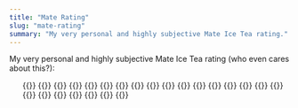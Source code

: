```yaml
---
title: "Mate Rating"
slug: "mate-rating"
summary: "My very personal and highly subjective Mate Ice Tea rating."
---
```


My very personal and highly subjective Mate Ice Tea rating (who even cares about this?):

<ul>
{{<mate name="Bionade Mate Limette" rating="1.5">}}
{{<mate name="Bionade Mate Pfirsich" rating="2">}}
{{<mate name="Bionade Mate Pur" rating="3">}}
{{<mate name="ChariTea Mate" rating="4">}}
{{<mate name="Club Mate" rating="5">}}
{{<mate name="Club Mate Granat" rating="3.5">}}
{{<mate name="Club Mate Ice-T Kraftstoff" rating="3.5">}}
{{<mate name="einskommafünfgrad Bio Eistee Mate-Pfirsich" rating="3.5">}}
{{<mate name="Flora Power Mate" rating="4.5">}}
{{<mate name="Fritz Mate" rating="1">}}
{{<mate name="LaMate" rating="3">}}
{{<mate name="LaMate Minze" rating="2">}}
{{<mate name="Mate Mate" rating="3.5">}}
{{<mate name="Mate Mate Pfirsich-Lemongrass" rating="2">}}
{{<mate name="Mate Mate Hanf" rating="1">}}
{{<mate name="Maya Mate" rating="3">}}
{{<mate name="Mio Mio Mate Banana" rating="4.5">}}
{{<mate name="Mio Mio Mate Pomegranate" rating="3.5">}}
{{<mate name="Mio Mio Mate Original" rating="3.5">}}
{{<mate name="Mio Mio Mate Zero" rating="2.5">}}
{{<mate name="Red Bull Organics Viva Mate" rating="3">}}
{{<mate name="Voelkel BioZisch Mate" rating="3.5">}}
{{<mate name="Voelkel BioZisch Mate Yuzu" rating="2.5">}}
{{<mate name="Voelkel Fairer Eistee Mate Zitrone" rating="1.5">}}
</ul>
